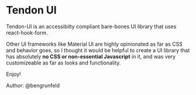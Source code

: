 # Tendon UI

Tendon-UI is an accessibilty compliant bare-bones UI library that uses react-hook-form.

Other UI frameworks like Material UI are highly opinionated as far as CSS and behavior goes, so I thought it would be helpful to create a UI library that has absolutely **no CSS or non-essential Javascript** in it, and was very customizeable as far as looks and functionality.

Enjoy!

Author: @bengrunfeld
